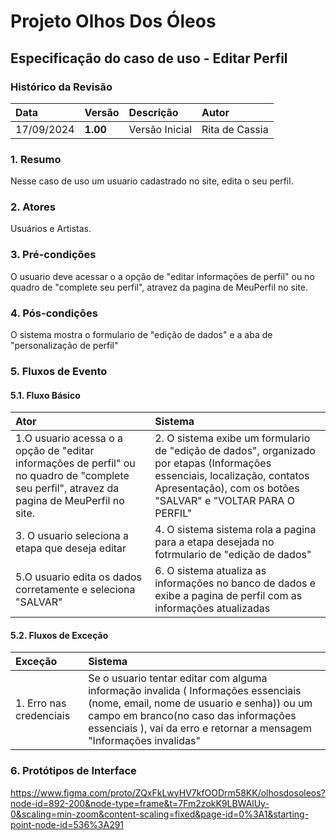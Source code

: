 # Projeto Olhos Dos Óleos

## Especificação do caso de uso - Editar Perfil

### Histórico da Revisão 

|  Data  | Versão | Descrição | Autor |
|:-------|:-------|:----------|:------|
| 17/09/2024 | **1.00** | Versão Inicial  | Rita de Cassia |

### 1. Resumo 

Nesse caso de uso um usuario cadastrado no site, edita o seu perfil.

### 2. Atores 

Usuários e Artistas.

### 3. Pré-condições

O usuario deve acessar o a opção de "editar informações de perfil" ou no quadro de "complete seu perfil", atravez da pagina de MeuPerfil no site.

### 4. Pós-condições

O sistema mostra o formulario de "edição de dados" e a aba de "personalização de perfil"

### 5. Fluxos de Evento

#### 5.1. Fluxo Básico

| Ator   | Sistema |
|:-------|:--------|
| 1.O usuario acessa o a opção de "editar informações de perfil" ou no quadro de "complete seu perfil", atravez da pagina de MeuPerfil no site.| 2. O sistema exibe um formulario de "edição de dados", organizado por etapas (Informações essenciais, localização, contatos Apresentação), com os botões "SALVAR" e "VOLTAR PARA O PERFIL" |
|3. O usuario seleciona a etapa que deseja editar | 4. O sistema sistema rola a pagina para a etapa desejada no fotrmulario de "edição de dados" |
|5.O usuario edita os dados corretamente e seleciona "SALVAR"  |6. O sistema atualiza as informações no banco de dados e exibe a pagina de perfil com as informações atualizadas |


#### 5.2. Fluxos de Exceção

| Exceção | Sistema |
|:--------|:--------|
|1. Erro nas credenciais | Se o usuario tentar editar com alguma informação invalida ( Informações essenciais (nome, email, nome de usuario e senha)) ou um campo em branco(no caso das informações essenciais ), vai da erro e retornar a mensagem "Informações invalidas"|



### 6. Protótipos de Interface

https://www.figma.com/proto/ZQxFkLwyHV7kfOODrm58KK/olhosdosoleos?node-id=892-200&node-type=frame&t=7Fm2zokK9LBWAlUy-0&scaling=min-zoom&content-scaling=fixed&page-id=0%3A1&starting-point-node-id=536%3A291

